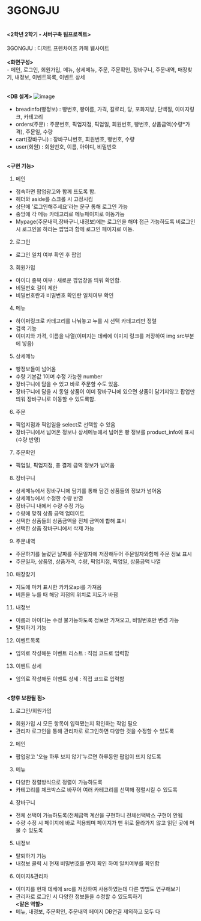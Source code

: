 # 3GONGJU
<br>
<b><2학년 2학기 - 서버구축 팀프로젝트></b><br>
<br>
3GONGJU : 디저트 프렌차이즈 카페 웹사이트<br>
<br>
<b><화면구성></b><br>
- 메인, 로그인, 회원가입, 메뉴, 상세메뉴, 주문, 주문확인, 장바구니, 주문내역, 매장찾기, 내정보, 이벤트목록, 이벤트 상세<br><br>

<b><DB 설계></b>
![image](https://user-images.githubusercontent.com/102509150/208349542-af1a0318-a203-4540-8e93-5a3a1d558f84.png)<br>
- breadinfo(빵정보) : 빵번호, 빵이름, 가격, 칼로리, 당, 포화지방, 단백질, 이미지링크, 카테고리
- orders(주문) : 주문번호, 픽업지점, 픽업일, 회원번호, 빵번호, 상품금액(수량*가격), 주문일, 수량
- cart(장바구니) : 장바구니번호, 회원번호, 빵번호, 수량
- user(회원) : 회원번호, 이름, 아이디, 비밀번호<br><br>

<b><구현 기능></b><br>
1. 메인<br>
- 접속하면 팝업광고와 함께 뜨도록 함.<br>
- 헤더와 aside를 스크롤 시 고정시킴<br>
- 상단에 '로그인해주세요'라는 문구 통해 로그인 가능<br>
- 중앙에 각 메뉴 카테고리로 메뉴페이지로 이동가능<br>
- Mypage(주문내역,장바구니,내정보)에는 로그인을 해야 접근 가능하도록 비로그인시 로그인을 하라는 팝업과 함께 로그인 페이지로 이동.<br>
2. 로그인<br>
- 로그인 일치 여부 확인 후 팝업<br>
3. 회원가입<br>
- 아이디 중복 여부 : 새로운 팝업창을 띄워 확인함. <br>
- 비밀번호 길이 제한<br>
- 비밀번호란과 비밀번호 확인란 일치여부 확인<br>
4. 메뉴<br>
- 하이퍼링크로 카테고리를 나눠놓고 누를 시 선택 카테고리만 정렬<br>
- 검색 기능<br>
- 이미지와 가격, 이름을 나열(이미지는 데베에 이미지 링크를 저장하여 img src부분에 넣음)<br>
5. 상세메뉴<br>
- 빵정보들이 넘어옴<br>
- 수량 기본값 1이며 수정 가능한 number<br>
- 장바구니에 담을 수 있고 바로 주문할 수도 있음.<br>
- 장바구니에 담을 시 동일 상품이 이미 장바구니에 있으면 상품이 담기지않고 팝업만 띄워 장바구니로 이동할 수 있도록함.<br>
6. 주문<br>
- 픽업지점과 픽업일을 select로 선택할 수 있음<br>
- 장바구니에서 넘어온 정보나 상세메뉴에서 넘어온 빵 정보를 product_info에 표시(수량 반영)<br>
7. 주문확인<br>
- 픽업일, 픽업지점, 총 결제 금액 정보가 넘어옴<br>
8. 장바구니<br>
- 상세메뉴에서 장바구니에 담기를 통해 담긴 상품들의 정보가 넘어옴<br>
- 상세메뉴에서 수정한 수량 반영<br>
- 장바구니 내에서 수량 수정 가능<br>
- 수량에 맞춰 상품 금액 업데이트<br>
- 선택한 상품들의 상품금액을 전체 금액에 합해 표시<br>
- 선택한 상품 장바구니에서 삭제 가능<br>
9. 주문내역<br>
- 주문하기를 눌렀던 날짜를 주문일자에 저장해두어 주문일자와함께 주문 정보 표시<br>
- 주문일자, 상품명, 상품가격, 수량, 픽업지점, 픽업일, 상품금액 나열<br>

10. 매장찾기<br>
- 지도에 마커 표시한 카카오api를 가져옴<br>
- 버튼을 누를 때 해당 지점의 위치로 지도가 바뀜<br>
11. 내정보<br>
- 이름과 아이디는 수정 불가능하도록 정보만 가져오고, 비밀번호만 변경 가능<br>
- 탈퇴하기 기능<br>
12. 이벤트목록<br>
- 임의로 작성해둔 이벤트 리스트 : 직접 코드로 입력함<br>
13. 이벤트 상세<br>
- 임의로 작성해둔 이벤트 상세 : 직접 코드로 입력함<br><br>

<b><향후 보완될 점></b><br>
1. 로그인/회원가입<br>
- 회원가입 시 모든 항목이 입력됐는지 확인하는 작업 필요<br>
- 관리자 로그인을 통해 관리자로 로그인하면 다양한 것을 수정할 수 있도록<br>
2. 메인<br>
- 팝업광고 '오늘 하루 보지 않기'누르면 하루동안 팝업이 뜨지 않도록<br>
3. 메뉴<br>
- 다양한 정렬방식으로 정렬이 가능하도록<br>
- 카테고리를 체크박스로 바꾸어 여러 카테고리를 선택해 정렬시킬 수 있도록<br>
4. 장바구니<br>
- 전체 선택이 가능하도록(전체금액 계산을 구현하니 전체선택박스 구현이 안됨<br>
- 수량 수정 시 페이지에 바로 적용되며 페이지가 맨 위로 올라가지 않고 읽던 곳에 머물 수 있도록<br>
5. 내정보<br>
- 탈퇴하기 기능<br>
- 내정보 클릭 시 현재 비밀번호를 먼저 확인 하여 일치여부를 확인함<br>
6. 이미지&관리자<br>
- 이미지를 현재 데베에 src를 저장하여 사용하였는데 다른 방법도 연구해보기<br>
- 관리자로 로그인 시 다양한 정보들을 수정할 수 있도록하기<br>
<b><맡은 역할></b><br>
- 메뉴, 내정보, 주문확인, 주문내역 페이지 DB연결 제외하고 모두 다
